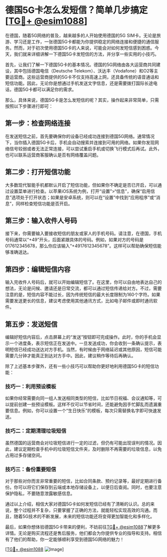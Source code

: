 # 德国5G卡怎么发短信？简单几步搞定[[TG💪+ @esim1088](https://t.me/s/esim1088)]

在德国，随着5G网络的普及，越来越多的人开始使用德国的5G SIM卡。无论是旅游、学习还是工作，一张德国5G卡都能为你提供稳定的网络连接和便捷的通信服务。然而，对于初次使用德国5G卡的人来说，可能会对如何发短信感到困惑。今天，我们就来详细讲解一下德国5G卡发短信的方法，并分享一些实用的小技巧。

首先，让我们了解一下德国5G卡的基本情况。德国的5G网络由各大运营商共同建设，其中包括德国电信（Deutsche Telekom）、沃达丰（Vodafone）和O2等主要运营商。这些运营商提供的5G卡不仅支持高速上网，还具备传统的语音通话和短信功能。因此，无论你是想通过手机发送文字信息，还是需要拨打国际长途电话，德国5G卡都可以满足你的需求。

那么，具体来说，德国5G卡是怎么发短信的呢？其实，操作起来非常简单，只需按照以下步骤进行即可：

## 第一步：检查网络连接

在发送短信之前，首先要确保你的设备已经成功连接到德国5G网络。通常情况下，当你插入德国5G卡后，手机会自动搜索并连接到可用的网络。如果你发现网络信号较弱或者无法正常连接，可以尝试重启手机或切换飞行模式后再试。此外，也可以联系运营商客服确认是否有网络覆盖问题。

## 第二步：打开短信功能

大多数现代智能手机都默认开启了短信功能，但如果你不确定是否已开启，可以通过设置菜单进行检查。以苹果iOS系统为例，打开“设置”>“信息”，确保“启用信息”选项处于打开状态；如果是安卓系统，则可以在“设置”中找到“应用程序”或“消息”，同样检查短信功能是否开启。

## 第三步：输入收件人号码

接下来，你需要输入要接收短信的朋友或家人的手机号码。请注意，在德国，手机号码通常以“+49”开头，后面紧跟具体的号码。例如，如果对方的号码是017612345678，那么你应该输入“+4917612345678”。这样可以帮助确保短信能够准确送达。

## 第四步：编辑短信内容

输入完收件人号码后，就可以开始编辑短信了。在这里，你可以自由地表达自己的想法，无论是问候、邀请还是日常交流，都可以通过短信传递给对方。不过，需要注意的是，短信内容不能过长，因为传统短信的最大长度限制为160个字符。如果需要发送更长的信息，建议考虑使用其他通讯方式，比如电子邮件或即时通讯软件。

## 第五步：发送短信

编辑好短信内容后，点击屏幕上的“发送”按钮即可完成操作。此时，你的手机会显示一个进度条，表示短信正在发送中。一旦发送成功，你会收到一条确认提示，表明短信已经成功送达对方手机。当然，有时候由于网络延迟或其他原因，短信可能需要几分钟才能真正到达对方手中。因此，建议稍作等待后再确认。

除了上述基本步骤外，还有一些小技巧可以帮助你更好地利用德国5G卡的短信功能：

### 技巧一：利用预设模板

如果你经常需要向同一组人发送相同类型的短信，比如节日祝福、会议通知等，可以提前创建一些预设模板。这样不仅可以节省时间，还能避免因手忙脚乱而遗漏重要信息。例如，你可以设置一个“生日快乐”的模板，每次只需替换名字即可快速发送。

### 技巧二：定期清理垃圾短信

虽然德国的运营商会对垃圾短信进行一定的过滤，但仍有可能出现误判的情况。因此，建议定期检查手机中的垃圾短信文件夹，及时删除不再需要的垃圾信息，以免占用过多存储空间。

### 技巧三：备份重要短信

对于那些对你而言非常重要的短信，比如合同条款、预约记录等，最好定期进行备份。你可以将它们保存到云端或本地存储设备上，以便日后查阅。同时，也要注意保护隐私，不要随意泄露敏感信息。

通过以上介绍，相信大家对德国5G卡如何发短信已经有了清晰的认识。总的来说，整个过程并不复杂，只要掌握了正确的方法，就能轻松实现高效的沟通。而且，随着5G技术的不断发展，未来的短信功能还将变得更加智能化和多样化。

最后，如果你想体验德国5G卡带来的便利，不妨前往[TG💪+ @esim1088](https://t.me/s/esim1088)了解更多详情。无论是购买流程还是售后服务，他们都会为你提供专业的指导和支持。相信有了他们的帮助，你一定能够顺利享受到德国5G网络的魅力！

[[TG💪+ @esim1088](https://t.me/s/esim1088) ![Image](https://i.postimg.cc/4NQfJmqS/Snipaste-2025-05-13-00-14-12.png)]